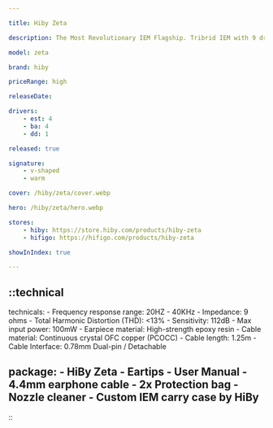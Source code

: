 ```yaml
---

title: Hiby Zeta

description: The Most Revolutionary IEM Flagship. Tribrid IEM with 9 drivers per side. True 5-way crossover. 5-way independent acoustic chambers and tubing. Spatial harmonic enhancement structure. With the Zeta, HiBy has gone all-out in designing their best pair of in-ear monitors yet. In order to deliver top-quality performance, Zeta features a nine-driver tribrid configuration housing a combination of a dynamic, balanced armature, and electrostatic drivers on each side. Each driver has been configured precisely to produce every single detail in our music easily!! This configuration includes a 10mm liquid silicone surround dynamic driver, four high-performance Knowles and Sonion Balanced Armature drivers, and four high-performance 3rd-generation EST drivers from Sonion.

model: zeta

brand: hiby

priceRange: high

releaseDate: 

drivers: 
    - est: 4
    - ba: 4
    - dd: 1

released: true

signature:
    - v-shaped
    - warm

cover: /hiby/zeta/cover.webp

hero: /hiby/zeta/hero.webp

stores:
    - hiby: https://store.hiby.com/products/hiby-zeta
    - hifigo: https://hifigo.com/products/hiby-zeta

showInIndex: true

---
```



::technical
---
technicals:
    - Frequency response range: 20HZ - 40KHz
    - Impedance: 9 ohms
    - Total Harmonic Distortion (THD): <13%
    - Sensitivity: 112dB
    - Max input power: 100mW
    - Earpiece material: High-strength epoxy resin
    - Cable material: Continuous crystal OFC copper (PCOCC)
    - Cable length: 1.25m
    - Cable Interface:  0.78mm Dual-pin / Detachable

package: 
    - HiBy Zeta
    - Eartips
    - User Manual
    - 4.4mm earphone cable
    - 2x Protection bag
    - Nozzle cleaner
    - Custom IEM carry case by HiBy
---
::